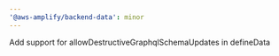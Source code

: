 ```yaml
---
'@aws-amplify/backend-data': minor
---
```


Add support for allowDestructiveGraphqlSchemaUpdates in defineData
